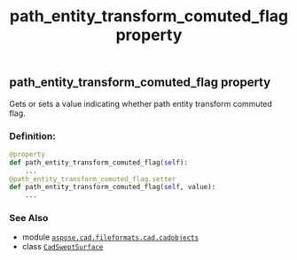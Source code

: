 ﻿---
title: path_entity_transform_comuted_flag property
second_title: Aspose.CAD for Python via .NET API References
description: 
type: docs
weight: 470
url: /python-net/aspose.cad.fileformats.cad.cadobjects/cadsweptsurface/path_entity_transform_comuted_flag/
is_root: false
---

## path_entity_transform_comuted_flag property


Gets or sets a value indicating whether path entity transform commuted flag.
### Definition:
```python
@property
def path_entity_transform_comuted_flag(self):
    ...
@path_entity_transform_comuted_flag.setter
def path_entity_transform_comuted_flag(self, value):
    ...
```

### See Also
* module [`aspose.cad.fileformats.cad.cadobjects`](../../)
* class [`CadSweptSurface`](/cad/python-net/aspose.cad.fileformats.cad.cadobjects/cadsweptsurface)
